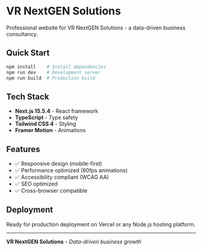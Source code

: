 # VR NextGEN Solutions

Professional website for VR NextGEN Solutions - a data-driven business consultancy.

## Quick Start

```bash
npm install    # Install dependencies
npm run dev    # Development server
npm run build  # Production build
```

## Tech Stack

- **Next.js 15.5.4** - React framework
- **TypeScript** - Type safety
- **Tailwind CSS 4** - Styling
- **Framer Motion** - Animations

## Features

- ✅ Responsive design (mobile-first)
- ✅ Performance optimized (60fps animations)
- ✅ Accessibility compliant (WCAG AA)
- ✅ SEO optimized
- ✅ Cross-browser compatible

## Deployment

Ready for production deployment on Vercel or any Node.js hosting platform.

---

**VR NextGEN Solutions** - *Data-driven business growth*